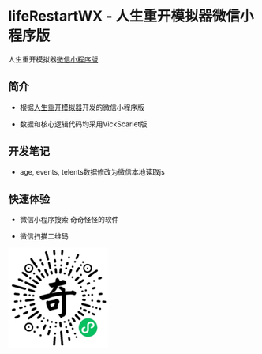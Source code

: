 # lifeRestartWX - 人生重开模拟器微信小程序版
人生重开模拟器[微信小程序版](https://github.com/uiiang/lifeRestartWX)

## 简介
- 根据[人生重开模拟器](https://github.com/VickScarlet/lifeRestart)开发的微信小程序版

- 数据和核心逻辑代码均采用VickScarlet版

## 开发笔记

- age, events, telents数据修改为微信本地读取js

## 快速体验

- 微信小程序搜索 奇奇怪怪的软件

- 微信扫描二维码
<img src="/assets/images/app_qcode.jpg" width="40%">